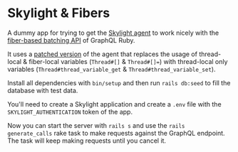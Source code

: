 # Skylight & Fibers

A dummy app for trying to get the [Skylight agent] to work nicely with the
[fiber-based batching API] of GraphQL Ruby.

It uses a [patched version] of the agent that replaces the usage of
thread-local & fiber-local variables (`Thread#[]` & `Thread#[]=`) with
thread-local only variables (`Thread#thread_variable_get` & `Thread#thread_variable_set`).

Install all dependencies with `bin/setup` and then run `rails db:seed` to fill
the database with test data.

You'll need to create a Skylight application and create a `.env` file with
the `SKYLIGHT_AUTHENTICATION` token of the app.

Now you can start the server with `rails s` and use the `rails generate_calls`
rake task to make requests against the GraphQL endpoint. The task will keep
making requests until you cancel it.

[Skylight agent]: https://github.com/skylightio/skylight-ruby
[fiber-based batching API]: https://graphql-ruby.org/dataloader/overview.html
[patched version]: https://github.com/check24-profis/skylight-ruby/commit/abe07290bcbca1b2c13c8dba17d539e40ba929a9
